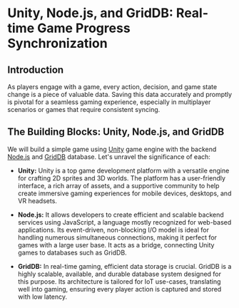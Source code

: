 # Unity, Node.js, and GridDB: Real-time Game Progress Synchronization

## Introduction

As players engage with a game, every action, decision, and game state change is a piece of valuable data. Saving this data accurately and promptly is pivotal for a seamless gaming experience, especially in multiplayer scenarios or games that require consistent syncing.

## **The Building Blocks: Unity, Node.js, and GridDB**

We will build a simple game using [Unity](https://unity.com/) game engine with the backend [Node.js](https://nodejs.org/en/download) and [GridDB](https://www.griddb.net/) database. Let's unravel the significance of each:

- **Unity:** Unity is a top game development platform with a versatile engine for crafting 2D sprites and 3D worlds. The platform has a user-friendly interface, a rich array of assets, and a supportive community to help create immersive gaming experiences for mobile devices, desktops, and VR headsets.

- **Node.js:** It allows developers to create efficient and scalable backend services using JavaScript, a language mostly recognized for web-based applications. Its event-driven, non-blocking I/O model is ideal for handling numerous simultaneous connections, making it perfect for games with a large user base. It acts as a bridge, connecting Unity games to databases such as GridDB.

- **GridDB:** In real-time gaming, efficient data storage is crucial. GridDB is a highly scalable, available, and durable database system designed for this purpose. Its architecture is tailored for IoT use-cases, translating well into gaming, ensuring every player action is captured and stored with low latency.

## 
